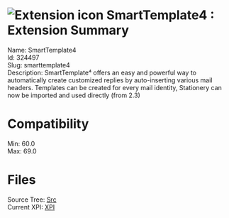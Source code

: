 # ![Extension icon](https://addons.thunderbird.net/user-media/addon_icons/324/324497-64.png?modified=1568650154) SmartTemplate4 : Extension Summary

Name: SmartTemplate4  
Id: 324497  
Slug: smarttemplate4  
Description: SmartTemplate⁴ offers an easy and powerful way to automatically create customized replies by auto-inserting various mail headers. Templates can be created for every mail identity, Stationery can now be imported and used directly (from 2.3)
  

# Compatibility
Min: 60.0  
Max: 69.0  

# Files

Source Tree: [Src](x68/324497-smarttemplate4/src)  
Current XPI: [XPI](x68/324497-smarttemplate4/xpi)  



